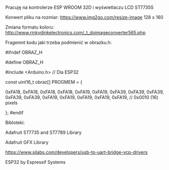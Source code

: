 Pracuję na kontrolerze ESP WROOM 32D i wyświetlaczu LCD ST7735S

Konwert pliku na rozmiar:
https://www.img2go.com/resize-image
128 x 160

Zmiana formatu koloru:
http://www.rinkydinkelectronics.com/_t_doimageconverter565.php

Fragemnt kodu jaki trzeba podmienić w obrazku.h:

#ifndef OBRAZ_H

#define OBRAZ_H

#include <Arduino.h>  // Dla ESP32


const uint16_t obraz[] PROGMEM = {

0xFA18, 0xFA18, 0xFA18, 0xFA18, 0xFA19, 0xFA19, 0xFA39, 0xFA39, 0xFA39, 0xFA39, 0xFA39, 0xFA19, 0xFA19, 0xFA19, 0xFA19, 0xFA19,   // 0x0010 (16) pixels


};
#endif

Bibloteki:

Adafruit ST7735 and ST7789 Library

Adafruit GFX Library

https://www.silabs.com/developers/usb-to-uart-bridge-vcp-drivers

ESP32 by Espressif Systems
